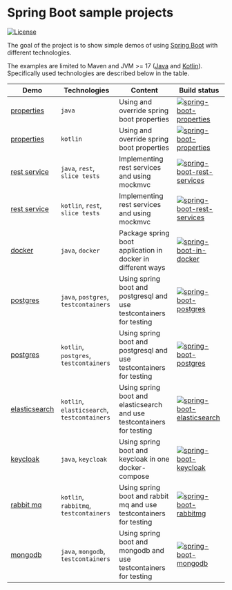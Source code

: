# Spring Boot sample projects

[![License](https://img.shields.io/badge/License-Apache%202.0-blue.svg)](https://opensource.org/licenses/Apache-2.0)

The goal of the project is to show simple demos of using [Spring Boot](https://spring.io/projects/spring-boot) with different technologies.

The examples are limited to Maven and JVM >= 17 ([Java](https://www.java.com/de/) and [Kotlin](https://kotlinlang.org/)). 
Specifically used technologies are described below in the table.

| Demo                                             | Technologies                                | Content                                                                | Build status                                                                                                                                                                                                                        |
|--------------------------------------------------|---------------------------------------------|------------------------------------------------------------------------|-------------------------------------------------------------------------------------------------------------------------------------------------------------------------------------------------------------------------------------|
| [properties](spring-boot-properties-java)        | `java`                                      | Using and override spring boot properties                              | [![spring-boot-properties](https://github.com/larmic/spring-boot-demos/actions/workflows/spring-boot-properties.yml/badge.svg)](https://github.com/larmic/spring-boot-demos/actions/workflows/spring-boot-properties.yml)           |
| [properties](spring-boot-properties-kotlin)      | `kotlin`                                    | Using and override spring boot properties                              | [![spring-boot-properties](https://github.com/larmic/spring-boot-demos/actions/workflows/spring-boot-properties.yml/badge.svg)](https://github.com/larmic/spring-boot-demos/actions/workflows/spring-boot-properties.yml)           |
| [rest service](spring-boot-rest-services-java)   | `java`, `rest`, `slice tests`               | Implementing rest services and using mockmvc                           | [![spring-boot-rest-services](https://github.com/larmic/spring-boot-demos/actions/workflows/spring-boot-rest-services.yml/badge.svg)](https://github.com/larmic/spring-boot-demos/actions/workflows/spring-boot-rest-services.yml)  |
| [rest service](spring-boot-rest-services-kotlin) | `kotlin`, `rest`, `slice tests`             | Implementing rest services and using mockmvc                           | [![spring-boot-rest-services](https://github.com/larmic/spring-boot-demos/actions/workflows/spring-boot-rest-services.yml/badge.svg)](https://github.com/larmic/spring-boot-demos/actions/workflows/spring-boot-rest-services.yml)  |
| [docker](spring-boot-in-docker)                  | `java`, `docker`                            | Package spring boot application in docker in different ways            | [![spring-boot-in-docker](https://github.com/larmic/spring-boot-demos/actions/workflows/spring-boot-in-docker.yml/badge.svg)](https://github.com/larmic/spring-boot-demos/actions/workflows/spring-boot-in-docker.yml)              |
| [postgres](spring-boot-postgres-java)            | `java`, `postgres`, `testcontainers`        | Using spring boot and postgresql and use testcontainers for testing    | [![spring-boot-postgres](https://github.com/larmic/spring-boot-demos/actions/workflows/spring-boot-postgres.yml/badge.svg)](https://github.com/larmic/spring-boot-demos/actions/workflows/spring-boot-postgres.yml)                 |
| [postgres](spring-boot-postgres-kotlin)          | `kotlin`, `postgres`, `testcontainers`      | Using spring boot and postgresql and use testcontainers for testing    | [![spring-boot-postgres](https://github.com/larmic/spring-boot-demos/actions/workflows/spring-boot-postgres.yml/badge.svg)](https://github.com/larmic/spring-boot-demos/actions/workflows/spring-boot-postgres.yml)                 |
| [elasticsearch](spring-boot-elasticsearch)       | `kotlin`, `elasticsearch`, `testcontainers` | Using spring boot and elasticsearch and use testcontainers for testing | [![spring-boot-elasticsearch](https://github.com/larmic/spring-boot-demos/actions/workflows/spring-boot-elasticsearch.yml/badge.svg)](https://github.com/larmic/spring-boot-demos/actions/workflows/spring-boot-elasticsearch.yml)  |
| [keycloak](spring-boot-keycloak)                 | `java`, `keycloak`                          | Using spring boot and keycloak in one docker-compose                   | [![spring-boot-keycloak](https://github.com/larmic/spring-boot-demos/actions/workflows/spring-boot-keycloak.yml/badge.svg)](https://github.com/larmic/spring-boot-demos/actions/workflows/spring-boot-keycloak.yml)                 |
| [rabbit mq](spring-boot-rabbitmq)                | `kotlin`, `rabbitmq`, `testcontainers`      | Using spring boot and rabbit mq and use testcontainers for testing     | [![spring-boot-rabbitmg](https://github.com/larmic/spring-boot-demos/actions/workflows/spring-boot-rabbitmg.yml/badge.svg)](https://github.com/larmic/spring-boot-demos/actions/workflows/spring-boot-rabbitmg.yml)                 |
| [mongodb](spring-boot-mongodb)                   | `java`, `mongodb`, `testcontainers`         | Using spring boot and mongodb and use testcontainers for testing       | [![spring-boot-mongodb](https://github.com/larmic/spring-boot-demos/actions/workflows/spring-boot-mongodb.yml/badge.svg)](https://github.com/larmic/spring-boot-demos/actions/workflows/spring-boot-mongodb.yml)                    |
